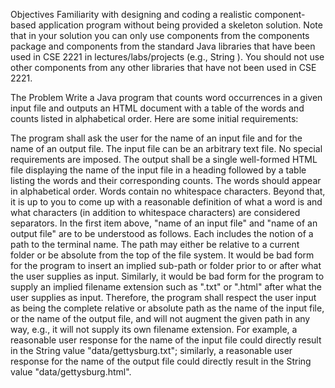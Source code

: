 Objectives
Familiarity with designing and coding a realistic component-based application program without being provided a skeleton solution.
Note that in your solution you can only use components from the components package and components from the standard Java libraries that have been used in CSE 2221 in lectures/labs/projects (e.g., String ). You should not use other components from any other libraries that have not been used in CSE 2221.

The Problem
Write a Java program that counts word occurrences in a given input file and outputs an HTML document with a table of the words and counts listed in alphabetical order. Here are some initial requirements:

The program shall ask the user for the name of an input file and for the name of an output file.
The input file can be an arbitrary text file. No special requirements are imposed.
The output shall be a single well-formed HTML file displaying the name of the input file in a heading followed by a table listing the words and their corresponding counts. The words should appear in alphabetical order.
Words contain no whitespace characters. Beyond that, it is up to you to come up with a reasonable definition of what a word is and what characters (in addition to whitespace characters) are considered separators.
In the first item above, "name of an input file" and "name of an output file" are to be understood as follows. Each includes the notion of a path to the terminal name. The path may either be relative to a current folder or be absolute from the top of the file system. It would be bad form for the program to insert an implied sub-path or folder prior to or after what the user supplies as input. Similarly, it would be bad form for the program to supply an implied filename extension such as ".txt" or ".html" after what the user supplies as input. Therefore, the program shall respect the user input as being the complete relative or absolute path as the name of the input file, or the name of the output file, and will not augment the given path in any way, e.g., it will not supply its own filename extension. For example, a reasonable user response for the name of the input file could directly result in the String value "data/gettysburg.txt"; similarly, a reasonable user response for the name of the output file could directly result in the String value "data/gettysburg.html".
